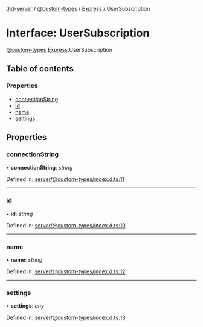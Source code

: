 [did-server](../README.md) / [@custom-types](../modules/_custom_types.md) / [Express](../modules/_custom_types.express.md) / UserSubscription

# Interface: UserSubscription

[@custom-types](../modules/_custom_types.md).[Express](../modules/_custom_types.express.md).UserSubscription

## Table of contents

### Properties

- [connectionString](_custom_types.express.usersubscription.md#connectionstring)
- [id](_custom_types.express.usersubscription.md#id)
- [name](_custom_types.express.usersubscription.md#name)
- [settings](_custom_types.express.usersubscription.md#settings)

## Properties

### connectionString

• **connectionString**: *string*

Defined in: [server/@custom-types/index.d.ts:11](https://github.com/Puzzlepart/did/blob/049fedc8/server/@custom-types/index.d.ts#L11)

___

### id

• **id**: *string*

Defined in: [server/@custom-types/index.d.ts:10](https://github.com/Puzzlepart/did/blob/049fedc8/server/@custom-types/index.d.ts#L10)

___

### name

• **name**: *string*

Defined in: [server/@custom-types/index.d.ts:12](https://github.com/Puzzlepart/did/blob/049fedc8/server/@custom-types/index.d.ts#L12)

___

### settings

• **settings**: *any*

Defined in: [server/@custom-types/index.d.ts:13](https://github.com/Puzzlepart/did/blob/049fedc8/server/@custom-types/index.d.ts#L13)
